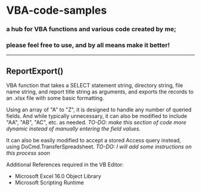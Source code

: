# VBA-code-samples

### a hub for VBA functions and various code created by me;
### please feel free to use, and by all means make it better!  

___________________________________________________________


## ReportExport()
VBA function that takes a SELECT statement string, directory string, file name string, and report title string as arguments, and exports the records to an .xlsx file with some basic formatting.

Using an array of "A" to "Z", it is designed to handle any number of queried fields. And while typically unnecessary, it can also be modified to include "AA", "AB", "AC", etc. as needed. *TO-DO: make this section of  code more dynamic instead of manually entering the field values.*

It can also be easily modified to accept a stored Access query instead, using DoCmd.TransferSpreadsheet. *TO-DO: I will add some instructions on this process soon*

Additional References required in the VB Editor:
- Microsoft Excel 16.0 Object Library
- Microsoft Scripting Runtime
